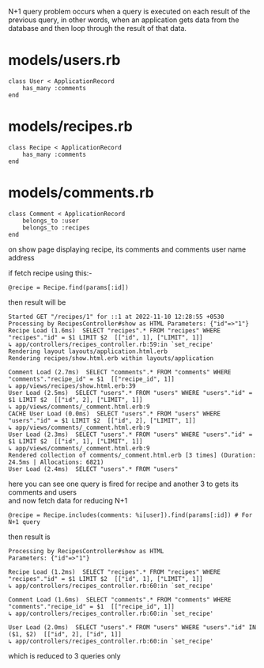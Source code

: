 N+1 query problem occurs when a query is executed on each result of the previous query, in other words, when an application gets data from the database and then loop through the result of that data.

# models/users.rb
    class User < ApplicationRecord
        has_many :comments
    end
  
# models/recipes.rb
    class Recipe < ApplicationRecord
        has_many :comments
    end
    
# models/comments.rb
    class Comment < ApplicationRecord
        belongs_to :user
        belongs_to :recipes
    end
                                        
on show page displaying recipe, its comments and comments user name address
                                        
if fetch recipe using this:-

    @recipe = Recipe.find(params[:id])

then result will be

    Started GET "/recipes/1" for ::1 at 2022-11-10 12:28:55 +0530
    Processing by RecipesController#show as HTML Parameters: {"id"=>"1"}
    Recipe Load (1.6ms)  SELECT "recipes".* FROM "recipes" WHERE "recipes"."id" = $1 LIMIT $2  [["id", 1], ["LIMIT", 1]]
    ↳ app/controllers/recipes_controller.rb:59:in `set_recipe'
    Rendering layout layouts/application.html.erb
    Rendering recipes/show.html.erb within layouts/application
                                            
    Comment Load (2.7ms)  SELECT "comments".* FROM "comments" WHERE "comments"."recipe_id" = $1  [["recipe_id", 1]]
    ↳ app/views/recipes/show.html.erb:39                                      
    User Load (2.5ms)  SELECT "users".* FROM "users" WHERE "users"."id" = $1 LIMIT $2  [["id", 2], ["LIMIT", 1]]
    ↳ app/views/comments/_comment.html.erb:9                                        
    CACHE User Load (0.0ms)  SELECT "users".* FROM "users" WHERE "users"."id" = $1 LIMIT $2  [["id", 2], ["LIMIT", 1]]
    ↳ app/views/comments/_comment.html.erb:9                                     
    User Load (2.3ms)  SELECT "users".* FROM "users" WHERE "users"."id" = $1 LIMIT $2  [["id", 1], ["LIMIT", 1]]
    ↳ app/views/comments/_comment.html.erb:9                                     
    Rendered collection of comments/_comment.html.erb [3 times] (Duration: 24.5ms | Allocations: 6821)
    User Load (2.4ms)  SELECT "users".* FROM "users"

here you can see one query is fired for recipe and another 3 to gets its comments and users                                   
and now fetch data for reducing N+1

    @recipe = Recipe.includes(comments: %i[user]).find(params[:id]) # For N+1 query

then result is

    Processing by RecipesController#show as HTML
    Parameters: {"id"=>"1"}

    Recipe Load (1.2ms)  SELECT "recipes".* FROM "recipes" WHERE "recipes"."id" = $1 LIMIT $2  [["id", 1], ["LIMIT", 1]]
    ↳ app/controllers/recipes_controller.rb:60:in `set_recipe'

    Comment Load (1.6ms)  SELECT "comments".* FROM "comments" WHERE "comments"."recipe_id" = $1  [["recipe_id", 1]]
    ↳ app/controllers/recipes_controller.rb:60:in `set_recipe'

    User Load (2.0ms)  SELECT "users".* FROM "users" WHERE "users"."id" IN ($1, $2)  [["id", 2], ["id", 1]]
    ↳ app/controllers/recipes_controller.rb:60:in `set_recipe'
                                            
 which is reduced to 3 queries only                                    
                                        
                                        